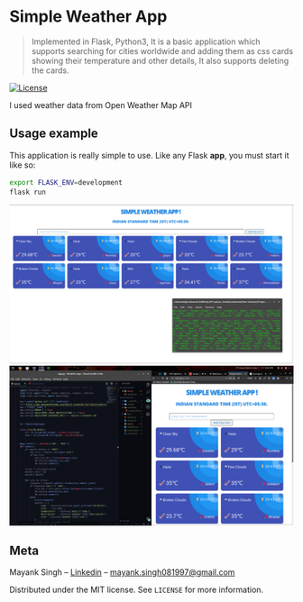 # Simple Weather App

> Implemented in Flask, Python3, It is a basic application which supports searching for cities worldwide and adding them as css cards showing their temperature and other details, It also supports deleting the cards.

[![License][license-image]][license-url]

I used weather data from Open Weather Map API

## Usage example

This application is really simple to use. Like any Flask **app**, you must start it like so:

```bash
export FLASK_ENV=development
flask run
```
![Screen](Screens/Screen1.png)
![Screen](Screens/Screen2.png)

## Meta

Mayank Singh – [Linkedin](https://www.linkedin.com/in/code-monk08/) – mayank.singh081997@gmail.com

Distributed under the MIT license. See ``LICENSE`` for more information.

[license-image]:https://img.shields.io/badge/license-MIT-blue.svg
[license-url]:https://raw.githubusercontent.com/clamytoe/pyTrack/master/LICENSE

